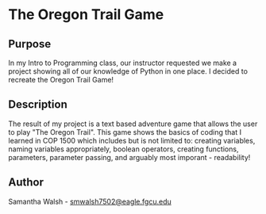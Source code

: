 # The Oregon Trail Game

## Purpose
In my Intro to Programming class, our instructor requested we make a project showing all of our knowledge of Python in one place. I decided to recreate the Oregon Trail Game! 

## Description
The result of my project is a text based adventure game that allows the user to play "The Oregon Trail". This game shows the basics of coding that I learned in COP 1500 which includes but is not limited to: creating variables, naming variables appropriately, boolean operators, creating functions, parameters, parameter passing, and arguably most imporant - readability! 

## Author

Samantha Walsh - smwalsh7502@eagle.fgcu.edu

